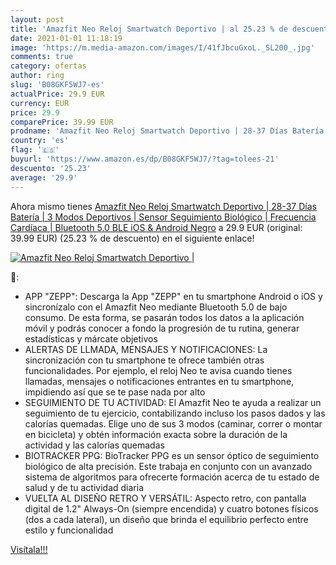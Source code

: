 ```yaml
---
layout: post
title: 'Amazfit Neo Reloj Smartwatch Deportivo | al 25.23 % de descuento'
date: 2021-01-01 11:18:19
image: 'https://m.media-amazon.com/images/I/41fJbcuGxoL._SL200_.jpg'
comments: true
category: ofertas
author: ring
slug: 'B08GKF5WJ7-es'
actualPrice: 29.9 EUR
currency: EUR
price: 29.9
comparePrice: 39.99 EUR
prodname: 'Amazfit Neo Reloj Smartwatch Deportivo | 28-37 Días Batería | 3 Modos Deportivos | Sensor Seguimiento Biológico | Frecuencia Cardíaca | Bluetooth 5.0 BLE  iOS & Android  Negro'
country: 'es'
flag: '🇪🇸'
buyurl: 'https://www.amazon.es/dp/B08GKF5WJ7/?tag=tolees-21'
descuento: '25.23'
average: '29.9'
---
```


Ahora mismo tienes [Amazfit Neo Reloj Smartwatch Deportivo | 28-37 Días Batería | 3 Modos Deportivos | Sensor Seguimiento Biológico | Frecuencia Cardíaca | Bluetooth 5.0 BLE  iOS & Android  Negro](https://www.amazon.es/dp/B08GKF5WJ7/?tag=tolees-21) a 29.9 EUR (original: 39.99 EUR) (25.23 %  de descuento) en el siguiente enlace!

[![Amazfit Neo Reloj Smartwatch Deportivo |](https://m.media-amazon.com/images/I/41fJbcuGxoL._SL200_.jpg)](https://www.amazon.es/dp/B08GKF5WJ7/?tag=tolees-21)

🔎:

- APP "ZEPP": Descarga la App "ZEPP" en tu smartphone Android o iOS y sincronízalo con el Amazfit Neo mediante Bluetooth 5.0 de bajo consumo. De esta forma, se pasarán todos los datos a la aplicación móvil y podrás conocer a fondo la progresión de tu rutina, generar estadísticas y márcate objetivos
- ALERTAS DE LLMADA, MENSAJES Y NOTIFICACIONES: La sincronización con tu smartphone te ofrece también otras funcionalidades. Por ejemplo, el reloj Neo te avisa cuando tienes llamadas, mensajes o notificaciones entrantes en tu smartphone, impidiendo así que se te pase nada por alto
- SEGUIMIENTO DE TU ACTIVIDAD: El Amazfit Neo te ayuda a realizar un seguimiento de tu ejercicio, contabilizando incluso los pasos dados y las calorías quemadas. Elige uno de sus 3 modos (caminar, correr o montar en bicicleta) y obtén información exacta sobre la duración de la actividad y las calorías quemadas
- BIOTRACKER PPG: BioTracker PPG es un sensor óptico de seguimiento biológico de alta precisión. Este trabaja en conjunto con un avanzado sistema de algoritmos para ofrecerte formación acerca de tu estado de salud y de tu actividad diaria
- VUELTA AL DISEÑO RETRO Y VERSÁTIL: Aspecto retro, con pantalla digital de 1.2" Always-On (siempre encendida) y cuatro botones físicos (dos a cada lateral), un diseño que brinda el equilibrio perfecto entre estilo y funcionalidad

[Visítala!!!](https://www.amazon.es/dp/B08GKF5WJ7/?tag=tolees-21)
